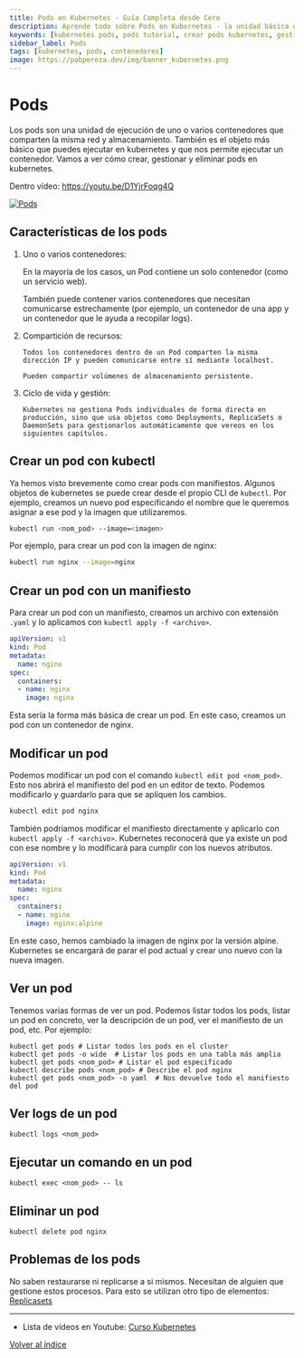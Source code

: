 ```yaml
---
title: Pods en Kubernetes - Guía Completa desde Cero
description: Aprende todo sobre Pods en Kubernetes - la unidad básica de ejecución. Cómo crear, gestionar y eliminar pods con ejemplos prácticos y mejores prácticas.
keywords: [kubernetes pods, pods tutorial, crear pods kubernetes, gestionar pods, contenedores kubernetes, pods ejemplos, kubernetes principiantes]
sidebar_label: Pods
tags: [kubernetes, pods, contenedores]
image: https://pabpereza.dev/img/banner_kubernetes.png
---
```


# Pods 
Los pods son una unidad de ejecución de uno o varios contenedores que comparten la misma red y almacenamiento. También es el objeto más básico que puedes ejecutar en kubernetes y que nos permite ejecutar un contenedor. Vamos a ver cómo crear, gestionar y eliminar pods en kubernetes.

Dentro vídeo: https://youtu.be/D1YjrFoqg4Q 

[![Pods](https://img.youtube.com/vi/D1YjrFoqg4Q/maxresdefault.jpg)](https://youtu.be/D1YjrFoqg4Q)

## Características de los pods
1.	Uno o varios contenedores:
  
    En la mayoría de los casos, un Pod contiene un solo contenedor (como un servicio web).

    También puede contener varios contenedores que necesitan comunicarse estrechamente (por ejemplo, un contenedor de una app y un contenedor que le ayuda a recopilar logs).

2.	Compartición de recursos:
  
		Todos los contenedores dentro de un Pod comparten la misma dirección IP y pueden comunicarse entre sí mediante localhost.

		Pueden compartir volúmenes de almacenamiento persistente.

3.	Ciclo de vida y gestión:

		Kubernetes no gestiona Pods individuales de forma directa en producción, sino que usa objetos como Deployments, ReplicaSets o DaemonSets para gestionarlos automáticamente que vereos en los siguientes capítulos.


## Crear un pod con kubectl
Ya hemos visto brevemente como crear pods con manifiestos. Algunos objetos de kubernetes se puede crear desde el propio CLI de `kubectl`. Por ejemplo, creamos un nuevo pod especificando el nombre que le queremos asignar a ese pod y la imagen que utilizaremos.
```bash
kubectl run <nom_pod> --image=<imagen>
```

Por ejemplo, para crear un pod con la imagen de nginx:
```bash
kubectl run nginx --image=nginx
```

## Crear un pod con un manifiesto
Para crear un pod con un manifiesto, creamos un archivo con extensión `.yaml` y lo aplicamos con `kubectl apply -f <archivo>`.

```yaml
apiVersion: v1
kind: Pod
metadata:
  name: nginx
spec:
  containers:
  - name: nginx
    image: nginx
```
Esta sería la forma más básica de crear un pod. En este caso, creamos un pod con un contenedor de nginx.

## Modificar un pod
Podemos modificar un pod con el comando `kubectl edit pod <nom_pod>`. Esto nos abrirá el manifiesto del pod en un editor de texto. Podemos modificarlo y guardarlo para que se apliquen los cambios.

```bash
kubectl edit pod nginx
```

También podríamos modificar el manifiesto directamente y aplicarlo con `kubectl apply -f <archivo>`. Kubernetes reconocerá que ya existe un pod con ese nombre y lo modificará para cumplir con los nuevos atributos.
```yaml
apiVersion: v1
kind: Pod
metadata:
  name: nginx
spec:
  containers:
  - name: nginx
    image: nginx:alpine
```

En este caso, hemos cambiado la imagen de nginx por la versión alpine. Kubernetes se encargará de parar el pod actual y crear uno nuevo con la nueva imagen.


## Ver un pod
Tenemos varias formas de ver un pod. Podemos listar todos los pods, listar un pod en concreto, ver la descripción de un pod, ver el manifiesto de un pod, etc. Por ejemplo:
``` shell
kubectl get pods # Listar todos los pods en el cluster
kubectl get pods -o wide  # Listar los pods en una tabla más amplia
kubectl get pods <nom_pod> # Listar el pod especificado
kubectl describe pods <nom_pod> # Describe el pod nginx
kubectl get pods <nom_pod> -o yaml  # Nos devuelve todo el manifiesto del pod
```

## Ver logs de un pod
``` shell
kubectl logs <nom_pod>
```

## Ejecutar un comando en un pod
``` shell
kubectl exec <nom_pod> -- ls
```

## Eliminar un pod
``` shell
kubectl delete pod nginx
```

## Problemas de los pods
No saben restaurarse ni replicarse a si mismos. Necesitan de alguien que gestione estos procesos. Para esto se utilizan otro tipo de elementos:
[Replicasets](./108.Deployments.md)

---
* Lista de vídeos en Youtube: [Curso Kubernetes](https://www.youtube.com/playlist?list=PLQhxXeq1oc2k9MFcKxqXy5GV4yy7wqSma)

[Volver al índice](README.md#índice)